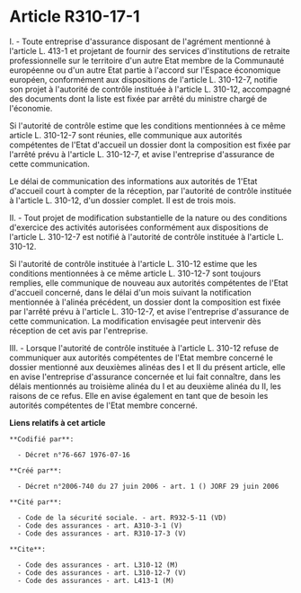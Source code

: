 # Article R310-17-1

I. - Toute entreprise d'assurance disposant de l'agrément mentionné à l'article L. 413-1 et projetant de fournir des services
d'institutions de retraite professionnelle sur le territoire d'un autre Etat membre de la Communauté européenne ou d'un autre
Etat partie à l'accord sur l'Espace économique européen, conformément aux dispositions de l'article L. 310-12-7, notifie son
projet à l'autorité de contrôle instituée à l'article L. 310-12, accompagné des documents dont la liste est fixée par arrêté
du ministre chargé de l'économie.

Si l'autorité de contrôle estime que les conditions mentionnées à ce même article L. 310-12-7 sont réunies, elle communique
aux autorités compétentes de l'Etat d'accueil un dossier dont la composition est fixée par l'arrêté prévu à l'article L.
310-12-7, et avise l'entreprise d'assurance de cette communication.

Le délai de communication des informations aux autorités de 1'Etat d'accueil court à compter de la réception, par l'autorité
de contrôle instituée à l'article L. 310-12, d'un dossier complet. Il est de trois mois.

II. - Tout projet de modification substantielle de la nature ou des conditions d'exercice des activités autorisées
conformément aux dispositions de l'article L. 310-12-7 est notifié à l'autorité de contrôle instituée à l'article L. 310-12.

Si l'autorité de contrôle instituée à l'article L. 310-12 estime que les conditions mentionnées à ce même article L. 310-12-7
sont toujours remplies, elle communique de nouveau aux autorités compétentes de l'Etat d'accueil concerné, dans le délai d'un
mois suivant la notification mentionnée à l'alinéa précédent, un dossier dont la composition est fixée par l'arrêté prévu à
l'article L. 310-12-7, et avise l'entreprise d'assurance de cette communication. La modification envisagée peut intervenir
dès réception de cet avis par l'entreprise.

III. - Lorsque l'autorité de contrôle instituée à l'article L. 310-12 refuse de communiquer aux autorités compétentes de
l'Etat membre concerné le dossier mentionné aux deuxièmes alinéas des I et II du présent article, elle en avise l'entreprise
d'assurance concernée et lui fait connaître, dans les délais mentionnés au troisième alinéa du I et au deuxième alinéa du II,
les raisons de ce refus. Elle en avise également en tant que de besoin les autorités compétentes de l'Etat membre concerné.

**Liens relatifs à cet article**

	**Codifié par**:

	  - Décret n°76-667 1976-07-16

	**Créé par**:

	  - Décret n°2006-740 du 27 juin 2006 - art. 1 () JORF 29 juin 2006

	**Cité par**:

	  - Code de la sécurité sociale. - art. R932-5-11 (VD)
	  - Code des assurances - art. A310-3-1 (V)
	  - Code des assurances - art. R310-17-3 (V)

	**Cite**:

	  - Code des assurances - art. L310-12 (M)
	  - Code des assurances - art. L310-12-7 (V)
	  - Code des assurances - art. L413-1 (M)
